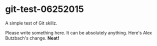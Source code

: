 # git-test-06252015
A simple test of Git skillz. 

Please write something here. It can be absolutely anything. Here's Alex Butzbach's change. **Neat!**
